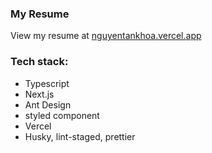 ### My Resume

View my resume at [nguyentankhoa.vercel.app](https://nguyentankhoa.vercel.app)

### Tech stack:

- Typescript
- Next.js
- Ant Design
- styled component
- Vercel
- Husky, lint-staged, prettier
